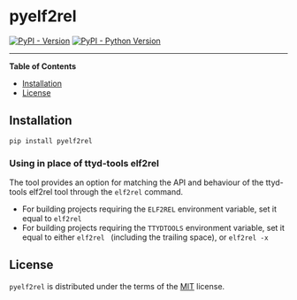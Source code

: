# pyelf2rel

[![PyPI - Version](https://img.shields.io/pypi/v/pyelf2rel.svg)](https://pypi.org/project/pyelf2rel)
[![PyPI - Python Version](https://img.shields.io/pypi/pyversions/pyelf2rel.svg)](https://pypi.org/project/pyelf2rel)

-----

**Table of Contents**

- [Installation](#installation)
- [License](#license)

## Installation

```console
pip install pyelf2rel
```

### Using in place of ttyd-tools elf2rel

The tool provides an option for matching the API and behaviour of the ttyd-tools elf2rel tool
through the `elf2rel` command.

- For building projects requiring the `ELF2REL` environment variable, set it equal to `elf2rel`
- For building projects requiring the `TTYDTOOLS` environment variable, set it equal to either
`elf2rel ` (including the trailing space), or `elf2rel -x`

## License

`pyelf2rel` is distributed under the terms of the [MIT](https://spdx.org/licenses/MIT.html) license.
